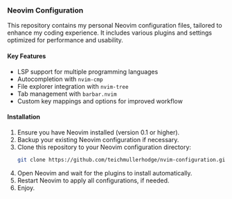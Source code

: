### Neovim Configuration

This repository contains my personal Neovim configuration files, tailored to enhance my coding experience. It includes various plugins and settings optimized for performance and usability.

#### Key Features

- LSP support for multiple programming languages
- Autocompletion with `nvim-cmp`
- File explorer integration with `nvim-tree`
- Tab management with `barbar.nvim`
- Custom key mappings and options for improved workflow

#### Installation

1. Ensure you have Neovim installed (version 0.1 or higher).
2. Backup your existing Neovim configuration if necessary.
3. Clone this repository to your Neovim configuration directory:
   ```bash
   git clone https://github.com/teichmullerhodge/nvim-configuration.git ~/.config/nvim
   ```
4. Open Neovim and wait for the plugins to install automatically.
5. Restart Neovim to apply all configurations, if needed.
6. Enjoy. 
